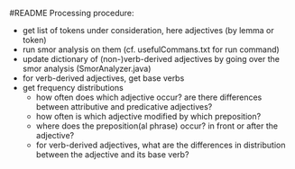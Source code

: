 #README
Processing procedure:
- get list of tokens under consideration, here adjectives (by lemma or token)
- run smor analysis on them (cf. usefulCommans.txt for run command)
- update dictionary of (non-)verb-derived adjectives by going over the smor analysis (SmorAnalyzer.java)
- for verb-derived adjectives, get base verbs
- get frequency distributions
    - how often does which adjective occur? are there differences between attributive and predicative adjectives?
    - how often is which adjective modified by which preposition?
    - where does the preposition(al phrase) occur? in front or after the adjective?
    - for verb-derived adjectives, what are the differences in distribution between the adjective and its base verb?
